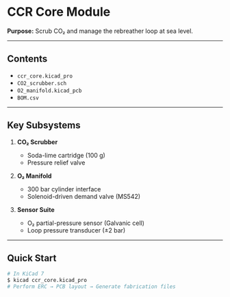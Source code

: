 # CCR Core Module

**Purpose:** Scrub CO₂ and manage the rebreather loop at sea level.

---

## Contents

- `ccr_core.kicad_pro`  
- `CO2_scrubber.sch`  
- `O2_manifold.kicad_pcb`  
- `BOM.csv`  

---

## Key Subsystems

1. **CO₂ Scrubber**  
   - Soda-lime cartridge (100 g)  
   - Pressure relief valve  

2. **O₂ Manifold**  
   - 300 bar cylinder interface  
   - Solenoid-driven demand valve (MS542)  

3. **Sensor Suite**  
   - O₂ partial-pressure sensor (Galvanic cell)  
   - Loop pressure transducer (±2 bar)  

---

## Quick Start

```bash
# In KiCad 7
$ kicad ccr_core.kicad_pro
# Perform ERC → PCB layout → Generate fabrication files
